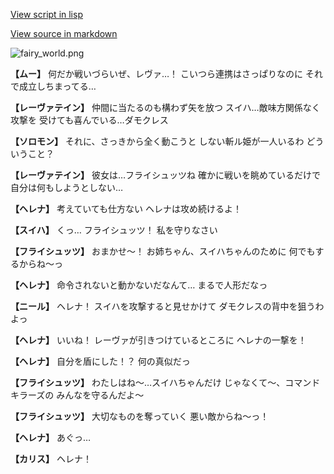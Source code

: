 [View script in lisp](../scripts/101305053.txt)

[View source in markdown](101305053.md)

![fairy_world.png](../images/backgrounds/fairy_world.png)

**【ムー】**
何だか戦いづらいぜ、レヴァ…！
こいつら連携はさっぱりなのに
それで成立しちまってる…

**【レーヴァテイン】**
仲間に当たるのも構わず矢を放つ
スイハ…敵味方関係なく攻撃を
受けても喜んでいる…ダモクレス

**【ソロモン】**
それに、さっきから全く動こうと
しない斬ル姫が一人いるわ
どういうこと？

**【レーヴァテイン】**
彼女は…フライシュッツね
確かに戦いを眺めているだけで
自分は何もしようとしない…

**【ヘレナ】**
考えていても仕方ない
ヘレナは攻め続けるよ！

**【スイハ】**
くっ…
フライシュッツ！
私を守りなさい

**【フライシュッツ】**
おまかせ～！
お姉ちゃん、スイハちゃんのために
何でもするからね～っ

**【ヘレナ】**
命令されないと動かないだなんて…
まるで人形だなっ

**【ニール】**
ヘレナ！
スイハを攻撃すると見せかけて
ダモクレスの背中を狙うわよっ

**【ヘレナ】**
いいね！
レーヴァが引きつけているところに
ヘレナの一撃を！

**【ヘレナ】**
自分を盾にした！？
何の真似だっ

**【フライシュッツ】**
わたしはね～…スイハちゃんだけ
じゃなくて～、コマンドキラーズの
みんなを守るんだよ～

**【フライシュッツ】**
大切なものを奪っていく
悪い敵からね～っ！

**【ヘレナ】**
あぐっ…

**【カリス】**
ヘレナ！